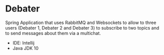 # Debater
Spring Application that uses RabbitMQ and Websockets to allow to three users (Debater 1, Debater 2 and Debater 3) to subscribe to two topics and to send 
messages about them via a multichat.

- IDE: Intellij
- Java JDK 10
